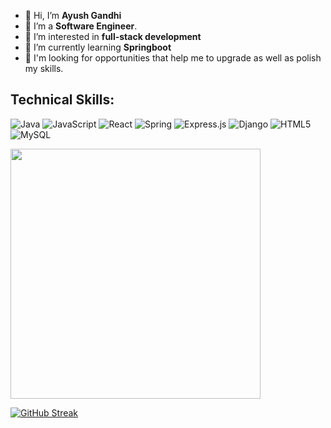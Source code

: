 - 👋 Hi, I’m **Ayush Gandhi**
- 👀 I’m a **Software Engineer**.
- 👀 I’m interested in **full-stack development**
- 📖 I’m currently learning **Springboot**
- 👀 I'm looking for opportunities that help me to upgrade as well as polish my skills.

<!---
ayush-3150/ayush-3150 is a ✨ special ✨ repository because its `README.md` (this file) appears on your GitHub profile.
You can click the Preview link to take a look at your changes.
--->
## Technical Skills:
![Java](https://img.shields.io/badge/java-%23ED8B00.svg?style=for-the-badge&logo=java&logoColor=white) ![JavaScript](https://img.shields.io/badge/javascript-%23323330.svg?style=for-the-badge&logo=javascript&logoColor=%23F7DF1E)  ![React](https://img.shields.io/badge/react-%2320232a.svg?style=for-the-badge&logo=react&logoColor=%2361DAFB)  ![Spring](https://img.shields.io/badge/spring-%236DB33F.svg?style=for-the-badge&logo=spring&logoColor=white)  ![Express.js](https://img.shields.io/badge/express.js-%23404d59.svg?style=for-the-badge&logo=express&logoColor=%2361DAFB)  ![Django](https://img.shields.io/badge/django-%23092E20.svg?style=for-the-badge&logo=django&logoColor=white) 	![HTML5](https://img.shields.io/badge/html5-%23E34F26.svg?style=for-the-badge&logo=html5&logoColor=white)  ![MySQL](https://img.shields.io/badge/mysql-%2300f.svg?style=for-the-badge&logo=mysql&logoColor=white)  


<img src="https://github-readme-stats.vercel.app/api?username=ayush-3150&show_icons=true&theme=ADD_THEME_HERE" width="400">

[![GitHub Streak](https://github-readme-streak-stats.herokuapp.com?user=ayush-3150&theme=dracula)](https://git.io/streak-stats)



